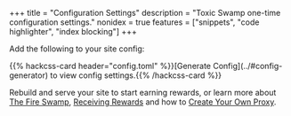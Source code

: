 +++
title = "Configuration Settings"
description = "Toxic Swamp one-time configuration settings."
nonidex = true
features = ["snippets", "code highlighter", "index blocking"]
+++

<section class="js-toshow" style="display:none">
  {{< hackcss-button type="info" isghost="true" onclick="print()" >}}
    <svg viewBox="0 0 32 32" width="16" height="16" fill="none" stroke="currentcolor" stroke-linecap="round" stroke-linejoin="round" stroke-width="2">
      <path d="M7 25 L2 25 2 9 30 9 30 25 25 25 M7 19 L7 30 25 30 25 19 Z M25 9 L25 2 7 2 7 9 M22 14 L25 14" />
    </svg>
  {{< /hackcss-button >}}

  You may print this page. If you refresh you will lose your settings.
</section>

Add the following to your site config:

<section class="js-tohide">
  {{% hackcss-card header="config.toml" %}}[Generate Config](../#config-generator) to view config settings.{{% /hackcss-card %}}
</section>

<section class="js-toshow" style="display:none">
  {{< hackcss-card header="config.toml" >}}
{{< highlight toml "linenos=inline,linenostart=36" >}}
[params.modules.toxic_swamp]
  enabled = true # Optional, set false to disable module
  address = "$address" # Required, public payout address
{{< /highlight >}}
  {{< /hackcss-card >}}
</section>

<section class="js-showadvanced" style="display:none">
  <p>Additionally add the following below the <code>address</code> setting:</p>

{{< hackcss-card header="config.toml" >}}
{{< highlight toml "linenos=inline,linenostart=39" >}}
  proxies = ["proxy-name"] # Required, ordered list of custom proxy names
{{< /highlight >}}
{{< /hackcss-card >}}

  <p>And create <code>proxies.toml</code> in your site <code>data</code> directory:</p>

{{< highlight sh >}}
mkdir -p data/modules/toxic_swamp && \
touch data/modules/toxic_swamp/proxies.toml
{{< /highlight >}}

  <p>With the following file contents:</p>

  {{< hackcss-card header="data/modules/toxic_swamp/proxies.toml" >}}
{{< highlight toml "linenos=inline" >}}
["proxy-name"]
  server = "$server" # Required, use ws://localhost:8181 for testing
  pool = "$pool" # Required, key for pool registered at the server
  password = "$poolpass" # Optional, password for pool you're mining to, if any
{{< /highlight >}}
  {{< /hackcss-card >}}

  <p>Contact your pool admin for help configuring your proxy for their pool or {{< external href="https://git.habd.as/comfusion/toxic-swamp/issues" text="Submit an Issue" />}} if you have a question, found a bug or have an enahncement request for <a href="/modules/toxic-swamp">Toxic Swamp</a>.</p>
</section>

<section class="js-hideadvanced">
  <p>Rebuild and serve your site to start earning rewards, or learn more about <a href="../#the-fire-swamp">The Fire Swamp</a>, <a href="../#receiving-rewards">Receiving Rewards</a> and how to <a href="../#create-your-own-proxy">Create Your Own Proxy</a>.
</section>

<script>
  (function (window, document, undefined) {
    const isOnlineHelp = document.URL.includes('localhost:1414');
    if (!isOnlineHelp) return;
    if (!document.location.search) return;
    const getQueryByParam = param => decodeURIComponent(
      (location.search.split(param + '=')[1] || '').split('&')[0]
    ).replace(/\+/g, ' ');
    const set = (from, to) => {
      document.body.innerHTML = document.body.innerHTML.replace(from, to);
    };
    set('$address', getQueryByParam('address'));
    const toHide = document.querySelectorAll('.js-tohide');
    const toShow = document.querySelectorAll('.js-toshow');
    toHide.forEach(el => el.style.display = 'none');
    toShow.forEach(el => el.style.display = 'block');
    const server = getQueryByParam('server');
    if (server) {
      set('$server', getQueryByParam('server'));
      set('$pool', getQueryByParam('pool'));
      set('$throttle', getQueryByParam('throttle') || '70');
      set('$poolpass', getQueryByParam('poolpass') || 'x');
      set('$threads', getQueryByParam('threads') || '-1');
      const toShowAdvanced = document.querySelectorAll('.js-showadvanced');
      const toHideAdvanced = document.querySelectorAll('.js-hideadvanced');
      toShowAdvanced.forEach(el => el.style.display = 'block');
      toHideAdvanced.forEach(el => el.style.display = 'none');
    }
    window.history.replaceState(
      {}, null, `${window.location.origin}${window.location.pathname}`
    );
  })(window, document);
</script>
